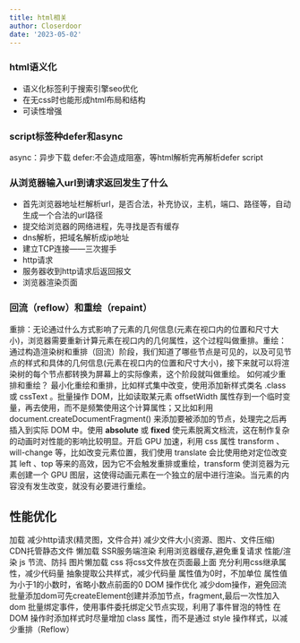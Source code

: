 ```yaml
---
title: html相关
author: Closerdoor
date: '2023-05-02'
---
```


### html语义化
- 语义化标签利于搜索引擎seo优化
- 在无css时也能形成html布局和结构
- 可读性增强

### script标签种defer和async
async：异步下载
defer:不会造成阻塞，等html解析完再解析defer script

### 从浏览器输入url到请求返回发生了什么
- 首先浏览器地址栏解析url，是否合法，补充协议，主机，端口、路径等，自动生成一个合法的url路径
- 提交给浏览器的网络进程，先寻找是否有缓存
- dns解析，把域名解析成ip地址
- 建立TCP连接——三次握手
- http请求
- 服务器收到http请求后返回报文
- 浏览器渲染页面

### 回流（reflow）和重绘（repaint）

重排：无论通过什么方式影响了元素的几何信息(元素在视口内的位置和尺寸大小)，浏览器需要重新计算元素在视口内的几何属性，这个过程叫做重排。重绘：通过构造渲染树和重排（回流）阶段，我们知道了哪些节点是可见的，以及可见节点的样式和具体的几何信息(元素在视口内的位置和尺寸大小)，接下来就可以将渲染树的每个节点都转换为屏幕上的实际像素，这个阶段就叫做重绘。 如何减少重排和重绘？ 最小化重绘和重排，比如样式集中改变，使用添加新样式类名 .class 或 cssText 。批量操作 DOM，比如读取某元素 offsetWidth 属性存到一个临时变量，再去使用，而不是频繁使用这个计算属性；又比如利用 document.createDocumentFragment() 来添加要被添加的节点，处理完之后再插入到实际 DOM 中。使用 **absolute** 或 **fixed** 使元素脱离文档流，这在制作复杂的动画时对性能的影响比较明显。开启 GPU 加速，利用 css 属性 transform 、will-change 等，比如改变元素位置，我们使用 translate 会比使用绝对定位改变其 left 、top 等来的高效，因为它不会触发重排或重绘，transform 使浏览器为元素创建⼀个 GPU 图层，这使得动画元素在一个独立的层中进行渲染。当元素的内容没有发生改变，就没有必要进行重绘。

## 性能优化
加载
  减少http请求(精灵图，文件合并)
  减少文件大小(资源、图片、文件压缩)
  CDN托管静态文件
  懒加载
  SSR服务端渲染
  利用浏览器缓存,避免重复请求
性能/渲染
  js
    节流、防抖
    图片懒加载
  css
    将css文件放在页面最上面
    充分利用css继承属性，减少代码量
    抽象提取公共样式，减少代码量
    属性值为0时，不加单位
    属性值为小于1的小数时，省略小数点前面的0
  DOM 操作优化
    减少dom操作，避免回流
    批量添加dom可先createElement创建并添加节点，fragment,最后一次性加入dom
    批量绑定事件，使用事件委托绑定父节点实现，利用了事件冒泡的特性
    在 DOM 操作时添加样式时尽量增加 class 属性，而不是通过 style 操作样式，以减少重排（Reflow）

